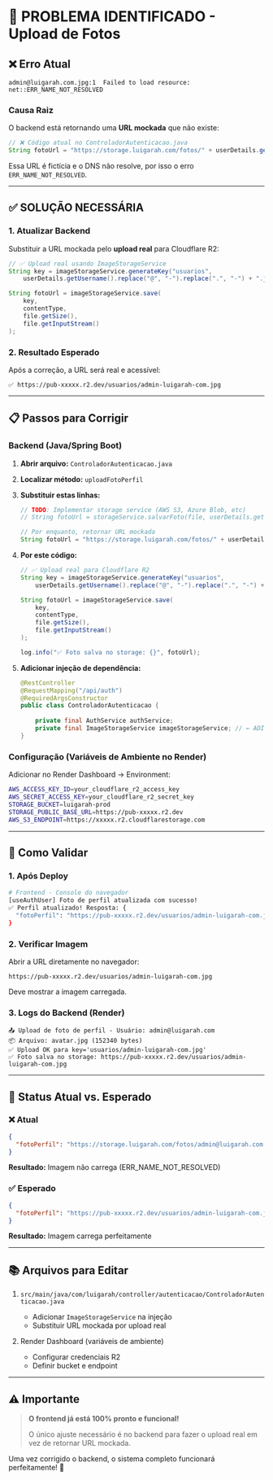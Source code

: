 # 🔴 PROBLEMA IDENTIFICADO - Upload de Fotos

## ❌ Erro Atual

```
admin@luigarah.com.jpg:1  Failed to load resource: net::ERR_NAME_NOT_RESOLVED
```

### Causa Raiz

O backend está retornando uma **URL mockada** que não existe:

```java
// ❌ Código atual no ControladorAutenticacao.java
String fotoUrl = "https://storage.luigarah.com/fotos/" + userDetails.getUsername() + ".jpg";
```

Essa URL é fictícia e o DNS não resolve, por isso o erro `ERR_NAME_NOT_RESOLVED`.

---

## ✅ SOLUÇÃO NECESSÁRIA

### 1. Atualizar Backend

Substituir a URL mockada pelo **upload real** para Cloudflare R2:

```java
// ✅ Upload real usando ImageStorageService
String key = imageStorageService.generateKey("usuarios", 
    userDetails.getUsername().replace("@", "-").replace(".", "-") + ".jpg");

String fotoUrl = imageStorageService.save(
    key, 
    contentType, 
    file.getSize(), 
    file.getInputStream()
);
```

### 2. Resultado Esperado

Após a correção, a URL será real e acessível:

```
✅ https://pub-xxxxx.r2.dev/usuarios/admin-luigarah-com.jpg
```

---

## 📋 Passos para Corrigir

### Backend (Java/Spring Boot)

1. **Abrir arquivo:** `ControladorAutenticacao.java`

2. **Localizar método:** `uploadFotoPerfil`

3. **Substituir estas linhas:**
   ```java
   // TODO: Implementar storage service (AWS S3, Azure Blob, etc)
   // String fotoUrl = storageService.salvarFoto(file, userDetails.getUsername());

   // Por enquanto, retornar URL mockada
   String fotoUrl = "https://storage.luigarah.com/fotos/" + userDetails.getUsername() + ".jpg";
   ```

4. **Por este código:**
   ```java
   // ✅ Upload real para Cloudflare R2
   String key = imageStorageService.generateKey("usuarios", 
       userDetails.getUsername().replace("@", "-").replace(".", "-") + ".jpg");
   
   String fotoUrl = imageStorageService.save(
       key, 
       contentType, 
       file.getSize(), 
       file.getInputStream()
   );
   
   log.info("✅ Foto salva no storage: {}", fotoUrl);
   ```

5. **Adicionar injeção de dependência:**
   ```java
   @RestController
   @RequestMapping("/api/auth")
   @RequiredArgsConstructor
   public class ControladorAutenticacao {
       
       private final AuthService authService;
       private final ImageStorageService imageStorageService; // ← ADICIONAR
   }
   ```

### Configuração (Variáveis de Ambiente no Render)

Adicionar no Render Dashboard → Environment:

```bash
AWS_ACCESS_KEY_ID=your_cloudflare_r2_access_key
AWS_SECRET_ACCESS_KEY=your_cloudflare_r2_secret_key
STORAGE_BUCKET=luigarah-prod
STORAGE_PUBLIC_BASE_URL=https://pub-xxxxx.r2.dev
AWS_S3_ENDPOINT=https://xxxxx.r2.cloudflarestorage.com
```

---

## 🧪 Como Validar

### 1. Após Deploy

```bash
# Frontend - Console do navegador
[useAuthUser] Foto de perfil atualizada com sucesso!
✅ Perfil atualizado! Resposta: {
  "fotoPerfil": "https://pub-xxxxx.r2.dev/usuarios/admin-luigarah-com.jpg"
}
```

### 2. Verificar Imagem

Abrir a URL diretamente no navegador:
```
https://pub-xxxxx.r2.dev/usuarios/admin-luigarah-com.jpg
```

Deve mostrar a imagem carregada.

### 3. Logs do Backend (Render)

```
📤 Upload de foto de perfil - Usuário: admin@luigarah.com
📦 Arquivo: avatar.jpg (152340 bytes)
✅ Upload OK para key='usuarios/admin-luigarah-com.jpg'
✅ Foto salva no storage: https://pub-xxxxx.r2.dev/usuarios/admin-luigarah-com.jpg
```

---

## 🎯 Status Atual vs. Esperado

### ❌ Atual
```json
{
  "fotoPerfil": "https://storage.luigarah.com/fotos/admin@luigarah.com.jpg"
}
```
**Resultado:** Imagem não carrega (ERR_NAME_NOT_RESOLVED)

### ✅ Esperado
```json
{
  "fotoPerfil": "https://pub-xxxxx.r2.dev/usuarios/admin-luigarah-com.jpg"
}
```
**Resultado:** Imagem carrega perfeitamente

---

## 📚 Arquivos para Editar

1. `src/main/java/com/luigarah/controller/autenticacao/ControladorAutenticacao.java`
   - Adicionar `ImageStorageService` na injeção
   - Substituir URL mockada por upload real

2. Render Dashboard (variáveis de ambiente)
   - Configurar credenciais R2
   - Definir bucket e endpoint

---

## ⚠️ Importante

> **O frontend já está 100% pronto e funcional!** 
> 
> O único ajuste necessário é no backend para fazer o upload real em vez de retornar URL mockada.

Uma vez corrigido o backend, o sistema completo funcionará perfeitamente! 🎉
